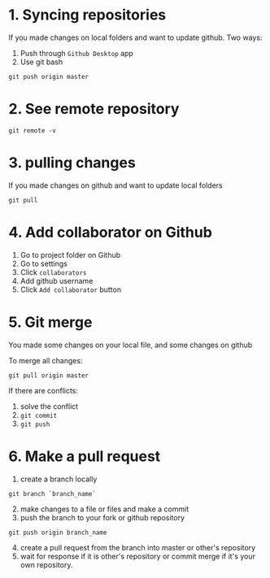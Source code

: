 # 1. Syncing repositories
If you made changes on local folders and want to update github. Two ways:
1. Push through `Github Desktop` app
2. Use git bash
```
git push origin master
```
# 2. See remote repository
```
git remote -v
```
# 3. pulling changes
If you made changes on github and want to update local folders
```
git pull  
```
# 4. Add collaborator on Github
1. Go to project folder on Github
2. Go to settings
3. Click `collaborators`
4. Add github username
5. Click `Add collaborator` button
# 5. Git merge
You made some changes on your local file, and some changes on github

To merge all changes:
```
git pull origin master
```

If there are conflicts:
1. solve the conflict
2. ```git commit```
3. ```git push```

# 6. Make a pull request
1. create a branch locally
```
git branch `branch_name`
```
2. make changes to a file or files and make a commit
3. push the branch to your fork or github repository
```
git push origin branch_name
```
4. create a pull request from the branch into master or other's repository
5. wait for response if it is other's repository or commit merge if it's your own repository.  

